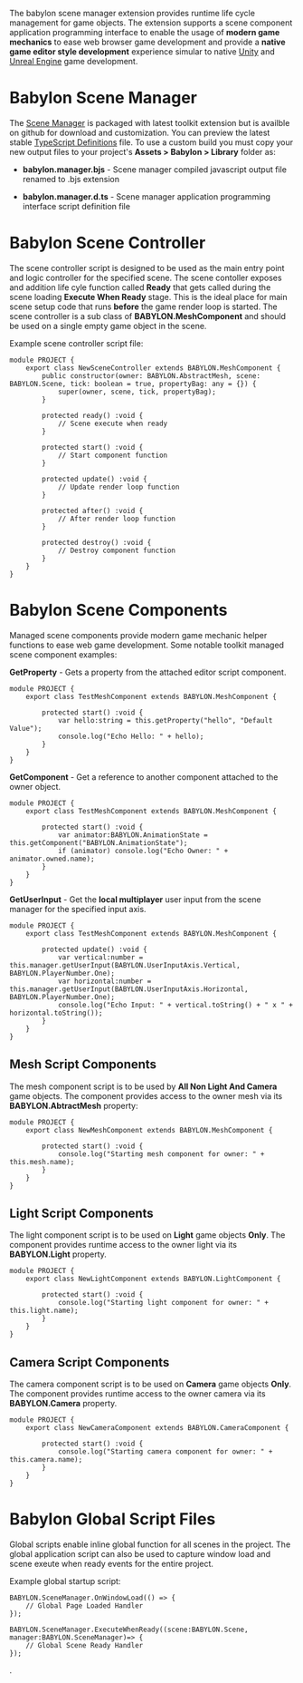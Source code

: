 The babylon scene manager extension provides runtime life cycle management for game objects. The extension supports a scene component application programming interface to enable the usage of **modern game mechanics** to ease web browser game development and provide a **native game editor style development** experience simular to native [Unity](https://www.unity3d.com/) and [Unreal Engine](https://www.unrealengine.com/) game development.


# Babylon Scene Manager

The [Scene Manager](https://github.com/BabylonJS/Extensions/tree/master/SceneManager) is packaged with latest toolkit extension but is availble on github for download and customization. You can preview the latest stable [TypeScript Definitions](https://github.com/BabylonJS/Extensions/blob/master/SceneManager/dist/babylon.manager.d.ts) file. To use a custom build you must copy your new output files to your project's **Assets > Babylon > Library** folder as:

* **babylon.manager.bjs** - Scene manager compiled javascript output file renamed to .bjs extension 

* **babylon.manager.d.ts** - Scene manager application programming interface script definition file


# Babylon Scene Controller

The scene controller script is designed to be used as the main entry point and logic controller for the specified scene. The scene contoller exposes and addition life cyle function called **Ready** that gets called during the scene loading **Execute When Ready** stage. This is the ideal place for main scene setup code that runs **before** the game render loop is started. The scene controller is a sub class of **BABYLON.MeshComponent** and should be used on a single empty game object in the scene.

Example scene controller script file:

    module PROJECT {
        export class NewSceneController extends BABYLON.MeshComponent {
            public constructor(owner: BABYLON.AbstractMesh, scene: BABYLON.Scene, tick: boolean = true, propertyBag: any = {}) {
                super(owner, scene, tick, propertyBag);
            }

            protected ready() :void {
                // Scene execute when ready
            }

            protected start() :void {
                // Start component function
            }

            protected update() :void {
                // Update render loop function
            }

            protected after() :void {
                // After render loop function
            }

            protected destroy() :void {
                // Destroy component function
            }
        }
    }


# Babylon Scene Components

Managed scene components provide modern game mechanic helper functions to ease web game development. Some notable toolkit managed scene component examples:

**GetProperty** - Gets a property from the attached editor script component.

    module PROJECT {
        export class TestMeshComponent extends BABYLON.MeshComponent {

            protected start() :void {
                var hello:string = this.getProperty("hello", "Default Value");
                console.log("Echo Hello: " + hello);
            }
        }
    }


**GetComponent** - Get a reference to another component attached to the owner object.

    module PROJECT {
        export class TestMeshComponent extends BABYLON.MeshComponent {

            protected start() :void {
                var animator:BABYLON.AnimationState = this.getComponent("BABYLON.AnimationState");
                if (animator) console.log("Echo Owner: " + animator.owned.name);
            }
        }
    }

**GetUserInput** - Get the **local multiplayer** user input from the scene manager for the specified input axis.

    module PROJECT {
        export class TestMeshComponent extends BABYLON.MeshComponent {

            protected update() :void {
                var vertical:number = this.manager.getUserInput(BABYLON.UserInputAxis.Vertical, BABYLON.PlayerNumber.One);
                var horizontal:number = this.manager.getUserInput(BABYLON.UserInputAxis.Horizontal, BABYLON.PlayerNumber.One);
                console.log("Echo Input: " + vertical.toString() + " x " + horizontal.toString());
            }
        }
    }

## Mesh Script Components

The mesh component script is to be used by **All Non Light And Camera** game objects. The component provides access to the owner mesh via its **BABYLON.AbtractMesh** property:

    module PROJECT {
        export class NewMeshComponent extends BABYLON.MeshComponent {

            protected start() :void {
                console.log("Starting mesh component for owner: " + this.mesh.name);
            }
        }
    }

## Light Script Components

The light component script is to be used on **Light** game objects **Only**. The component provides runtime access to the owner light via its **BABYLON.Light** property.

    module PROJECT {
        export class NewLightComponent extends BABYLON.LightComponent {

            protected start() :void {
                console.log("Starting light component for owner: " + this.light.name);
            }
        }
    }

## Camera Script Components

The camera component script is to be used on **Camera** game objects **Only**. The component provides runtime access to the owner camera via its **BABYLON.Camera** property.

    module PROJECT {
        export class NewCameraComponent extends BABYLON.CameraComponent {

            protected start() :void {
                console.log("Starting camera component for owner: " + this.camera.name);
            }
        }
    }


# Babylon Global Script Files

Global scripts enable inline global function for all scenes in the project. The global application script can also be used to capture window load and scene exeute when ready events for the entire project.

Example global startup script:

    BABYLON.SceneManager.OnWindowLoad(() => {
        // Global Page Loaded Handler
    });

    BABYLON.SceneManager.ExecuteWhenReady((scene:BABYLON.Scene, manager:BABYLON.SceneManager)=> {
        // Global Scene Ready Handler
    });

.